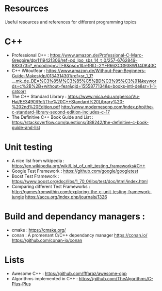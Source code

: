 # Resources
Useful resources and references for different programming topics 

# C++ 
- Professional C++ : <https://www.amazon.de/Professional-C-Marc-Gregoire/dp/1119421306/ref=pd_lpo_sbs_14_t_0/257-6762849-8833735?_encoding=UTF8&psc=1&refRID=2YFR66XCG938WD4DK40C>
- C++ Witoutfear : https://www.amazon.de/Without-Fear-Beginners-Guide-Makes/dp/0134314301/ref=sr_1_1?__mk_de_DE=%C3%85M%C3%85%C5%BD%C3%95%C3%91&keywords=c%2B%2B+without+fear&qid=1555877134&s=books-intl-de&sr=1-1-catcorr
- The C++ Standard Library : https://www.mica.edu.vn/perso/Vu-Hai/EE3490/Ref/The%20C++Standard%20Library%20-%202nd%20Edition.pdf
                             http://www.modernescpp.com/index.php/the-c-standard-library-second-edition-includes-c-17
- The Definitive C++ Book Guide and List : https://stackoverflow.com/questions/388242/the-definitive-c-book-guide-and-list

# Unit testing 
- A nice list from wikipedia : https://en.wikipedia.org/wiki/List_of_unit_testing_frameworks#C++
- Google Test Framework : https://github.com/google/googletest
- Boost Test Framework : https://www.boost.org/doc/libs/1_70_0/libs/test/doc/html/index.html
- Comparing different Test Frameworks : http://gamesfromwithin.com/exploring-the-c-unit-testing-framework-jungle
                                        https://accu.org/index.php/journals/1326
    
# Build and dependancy managers :
- cmake : https://cmake.org/
- conan : A promenant C/C++ dependancy manager 
          https://conan.io/
          https://github.com/conan-io/conan

# Lists 
- Awesome C++ : https://github.com/fffaraz/awesome-cpp
- Algorithms implemented in C++ : https://github.com/TheAlgorithms/C-Plus-Plus
    

